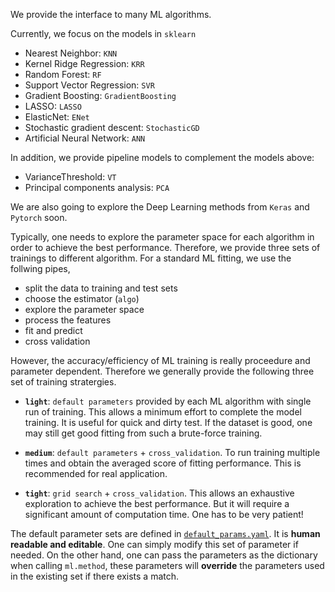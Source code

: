 We provide the interface to many ML algorithms.

Currently, we focus on the models in `sklearn`
- Nearest Neighbor: `KNN`
- Kernel Ridge Regression: `KRR`
- Random Forest: `RF`
- Support Vector Regression: `SVR`
- Gradient Boosting: `GradientBoosting`
- LASSO: `LASSO`
- ElasticNet: `ENet`
- Stochastic gradient descent: `StochasticGD`
- Artificial Neural Network: `ANN`

In addition, we provide pipeline models to complement the models above:
- VarianceThreshold: `VT`
- Principal components analysis: `PCA`

We are also going to explore the Deep Learning methods from `Keras` and `Pytorch` soon.

Typically, one needs to explore the parameter space for each algorithm in order to achieve the best performance. 
Therefore, we provide three sets of trainings to different algorithm.
For a standard ML fitting, we use the follwing pipes,
- split the data to training and test sets
- choose the estimator (`algo`)
- explore the parameter space
- process the features 
- fit and predict
- cross validation

However, the accuracy/efficiency of ML training is really proceedure and parameter dependent. Therefore we generally provide the following three set of training stratergies. 

- **`light`**: `default parameters` provided by each ML algorithm with single run of training. This allows a minimum effort to complete the model training. It is useful for quick and dirty test. If the dataset is good, one may still get good fitting from such a brute-force training.

- **`medium`**: `default parameters` + `cross_validation`. To run training multiple times and obtain the averaged score of fitting performance. This is recommended for real application.

- **`tight`**: `grid search` + `cross_validation`. This allows an exhaustive exploration to achieve the best performance. But it will require a significant amount of computation time. One has to be very patient!

The default parameter sets are defined in [`default_params.yaml`](https://github.com/qzhu2017/PyXtal_ml/blob/master/pyxtal_ml/ml/default_params.yaml). It is **human readable and editable**. One can simply modify this set of parameter if needed. On the other hand, one can pass the parameters as the dictionary when calling `ml.method`, these parameters will **override** the parameters used in the existing set if there exists a match. 
